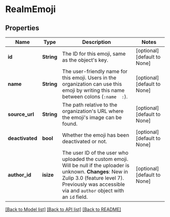 # RealmEmoji

## Properties
Name | Type | Description | Notes
------------ | ------------- | ------------- | -------------
**id** | **String** | The ID for this emoji, same as the object's key.  | [optional] [default to None]
**name** | **String** | The user-friendly name for this emoji. Users in the organization can use this emoji by writing this name between colons (`:name  :`).  | [optional] [default to None]
**source_url** | **String** | The path relative to the organization's URL where the emoji's image can be found.  | [optional] [default to None]
**deactivated** | **bool** | Whether the emoji has been deactivated or not.  | [optional] [default to None]
**author_id** | **isize** | The user ID of the user who uploaded the custom emoji. Will be null if the uploader is unknown.  **Changes**: New in Zulip 3.0 (feature level 7).  Previously was accessible via and `author` object with an `id` field.  | [optional] [default to None]

[[Back to Model list]](../README.md#documentation-for-models) [[Back to API list]](../README.md#documentation-for-api-endpoints) [[Back to README]](../README.md)


